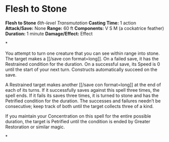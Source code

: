 # Flesh to Stone

**Flesh to Stone**
_6th-level Transmutation_
**Casting Time:** 1 action
**Attack/Save:** None
**Range:** 60 ft
**Components:** V S M (a cockatrice feather)
**Duration:** 1 minute
**Damage/Effect:** Effect

*<p>You attempt to turn one creature that you can see within range into stone. The target makes a [[/save con format=long]]. On a failed save, it has the Restrained condition for the duration. On a successful save, its Speed is 0 until the start of your next turn. Constructs automatically succeed on the save.

A Restrained target makes another [[/save con format=long]] at the end of each of its turns. If it successfully saves against this spell three times, the spell ends. If it fails its saves three times, it is turned to stone and has the Petrified condition for the duration. The successes and failures needn’t be consecutive; keep track of both until the target collects three of a kind.

If you maintain your Concentration on this spell for the entire possible duration, the target is Petrified until the condition is ended by Greater Restoration or similar magic.</p>*